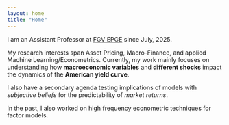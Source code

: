 ```yaml
---
layout: home
title: "Home"
---
```


I am an Assistant Professor at [FGV EPGE](https://epge.fgv.br/) since July, 2025.

My research interests span Asset Pricing, Macro-Finance, and applied Machine Learning/Econometrics. Currently, my work mainly focuses on understanding how **macroeconomic variables** and **different shocks** impact the dynamics of the **American yield curve**.

I also have a secondary agenda testing implications of models with *subjective beliefs* for the predictability of *market returns*.

In the past, I also worked on high frequency econometric techniques for factor models.


